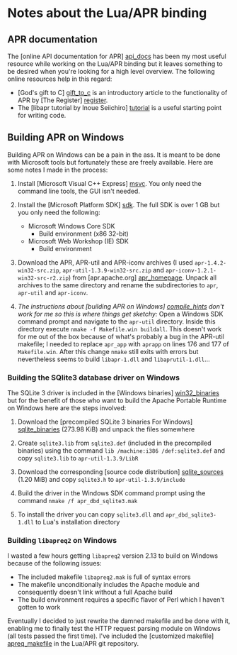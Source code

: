 # Notes about the Lua/APR binding

## APR documentation

The [online API documentation for APR] [api_docs] has been my most useful resource while working on the Lua/APR binding but it leaves something to be desired when you're looking for a high level overview. The following online resources help in this regard:

 * [God's gift to C] [gift_to_c] is an introductory article to the functionality of APR by [The Register] [register].
 * The [libapr tutorial by Inoue Seiichiro] [tutorial] is a useful starting point for writing code.

[api_docs]: http://apr.apache.org/docs/apr/trunk/modules.html
[gift_to_c]: http://www.theregister.co.uk/2006/04/27/gift_to_c/
[register]: http://www.theregister.co.uk/
[tutorial]: http://dev.ariel-networks.com/apr/apr-tutorial/html/apr-tutorial.html

## Building APR on Windows

Building APR on Windows can be a pain in the ass. It is meant to be done with Microsoft tools but fortunately these are freely available. Here are some notes I made in the process:

 1. Install [Microsoft Visual C++ Express] [msvc]. You only need the command line tools, the GUI isn't needed.

 2. Install the [Microsoft Platform SDK] [sdk]. The full SDK is over 1 GB but you only need the following:

    * Microsoft Windows Core SDK
      * Build environment (x86 32-bit)
    * Microsoft Web Workshop (IE) SDK
      * Build environment

 3. Download the APR, APR-util and APR-iconv archives (I used `apr-1.4.2-win32-src.zip`, `apr-util-1.3.9-win32-src.zip` and `apr-iconv-1.2.1-win32-src-r2.zip`) from [apr.apache.org] [apr_homepage]. Unpack all archives to the same directory and rename the subdirectories to `apr`, `apr-util` and `apr-iconv`.

 4. *The instructions about [building APR on Windows] [compile_hints] don't work for me so this is where things get sketchy:* Open a Windows SDK command prompt and navigate to the `apr-util` directory. Inside this directory execute `nmake -f Makefile.win buildall`. This doesn't work for me out of the box because of what's probably a bug in the APR-util makefile; I needed to replace `apr_app` with `aprapp` on lines 176 and 177 of `Makefile.win`. After this change `nmake` still exits with errors but nevertheless seems to build `libapr-1.dll` and `libaprutil-1.dll`...

[msvc]: http://www.microsoft.com/express/Downloads/#2010-Visual-CPP
[sdk]: http://en.wikipedia.org/wiki/Microsoft_Windows_SDK#Obtaining_the_SDK
[apr_homepage]: http://apr.apache.org/
[compile_hints]: http://apr.apache.org/compiling_win32.html

### Building the SQlite3 database driver on Windows

The SQLite 3 driver is included in the [Windows binaries] [win32_binaries] but for the benefit of those who want to build the Apache Portable Runtime on Windows here are the steps involved:

 1. Download the [precompiled SQLite 3 binaries For Windows] [sqlite_binaries] (273.98 KiB) and unpack the files somewhere

 2. Create `sqlite3.lib` from `sqlite3.def` (included in the precompiled binaries) using the command `lib /machine:i386 /def:sqlite3.def` and copy `sqlite3.lib` to `apr-util-1.3.9/LibR`

 3. Download the corresponding [source code distribution] [sqlite_sources] (1.20 MiB) and copy `sqlite3.h` to `apr-util-1.3.9/include`

 4. Build the driver in the Windows SDK command prompt using the command `nmake /f apr_dbd_sqlite3.mak`

 5. To install the driver you can copy `sqlite3.dll` and `apr_dbd_sqlite3-1.dll` to Lua's installation directory

[win32_binaries]: http://github.com/downloads/xolox/lua-apr/lua-apr-0.11-win32.zip
[sqlite_binaries]: http://www.sqlite.org/sqlite-dll-win32-x86-3070400.zip
[sqlite_sources]: http://www.sqlite.org/sqlite-preprocessed-3070400.zip

### Building `libapreq2` on Windows

I wasted a few hours getting `libapreq2` version 2.13 to build on Windows because of the following issues:

 * The included makefile `libapreq2.mak` is full of syntax errors
 * The makefile unconditionally includes the Apache module and consequently doesn't link without a full Apache build
 * The build environment requires a specific flavor of Perl which I haven't gotten to work

Eventually I decided to just rewrite the damned makefile and be done with it, enabling me to finally test the HTTP request parsing module on Windows (all tests passed the first time). I've included the [customized makefile] [apreq_makefile] in the Lua/APR git repository.

[apreq_makefile]: https://github.com/xolox/lua-apr/blob/master/etc/libapreq2.mak
